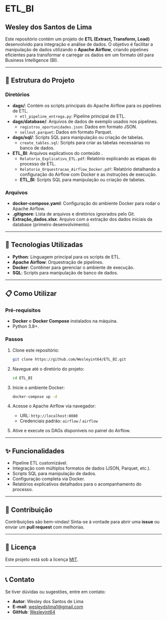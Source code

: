 # ETL_BI
## Wesley dos Santos de Lima

Este repositório contém um projeto de **ETL (Extract, Transform, Load)** desenvolvido para integração e análise de dados. O objetivo é facilitar a manipulação de dados utilizando o **Apache Airflow**, criando pipelines eficientes para transformar e carregar os dados em um formato útil para Business Intelligence (BI).

---

## 📂 Estrutura do Projeto

### Diretórios
- **dags/**: Contém os scripts principais do Apache Airflow para os pipelines de ETL.
  - `etl_pipeline_entrega.py`: Pipeline principal de ETL.
- **dags/database/**: Arquivos de dados de exemplo usados nos pipelines.
  - `registros_oportunidades.json`: Dados em formato JSON.
  - `sellout.parquet`: Dados em formato Parquet.
- **dags/sql/**: Scripts SQL para manipulação ou criação de tabelas.
  - `create_tables.sql`: Scripts para criar as tabelas necessárias no banco de dados.
- **ETL_BI**: Arquivos explicativos do conteúdo .
  - `Relatorio_Explicativo_ETL.pdf`: Relatório explicando as etapas do processo de ETL.
  - `Relatorio_Orquestracao_Airflow_Docker.pdf`: Relatório detalhando a configuração do Airflow com Docker e as instruções de execução.
  - **ETL_BI**: Scripts SQL para manipulação ou criação de tabelas.

### Arquivos
- **docker-compose.yaml**: Configuração do ambiente Docker para rodar o Apache Airflow.
- **.gitignore**: Lista de arquivos e diretórios ignorados pelo Git.
- **Extração_dados.xlsx**: Arquivo com a extração dos dados iniciais da database (primeiro desenvolvimento).

---

## 🚀 Tecnologias Utilizadas
- **Python**: Linguagem principal para os scripts de ETL.
- **Apache Airflow**: Orquestração de pipelines.
- **Docker**: Contêiner para gerenciar o ambiente de execução.
- **SQL**: Scripts para manipulação de banco de dados.

---

## 📋 Como Utilizar

### Pré-requisitos
- **Docker** e **Docker Compose** instalados na máquina.
- Python 3.8+.

### Passos
1. Clone este repositório:
   ```bash
   git clone https://github.com/Wesleyint64/ETL_BI.git
   ```
2. Navegue até o diretório do projeto:
   ```bash
   cd ETL_BI
   ```
3. Inicie o ambiente Docker:
   ```bash
   docker-compose up -d
   ```
4. Acesse o Apache Airflow via navegador:
   - URL: `http://localhost:8080`
   - Credenciais padrão: `airflow` / `airflow`

5. Ative e execute os DAGs disponíveis no painel do Airflow.

---

## ✨ Funcionalidades
- Pipeline ETL customizável.
- Integração com múltiplos formatos de dados (JSON, Parquet, etc.).
- Scripts SQL para manipulação de dados.
- Configuração completa via Docker.
- Relatórios explicativos detalhados para o acompanhamento do processo.

---

## 🤝 Contribuição
Contribuições são bem-vindas! Sinta-se à vontade para abrir uma **issue** ou enviar um **pull request** com melhorias.

---

## 📄 Licença
Este projeto está sob a licença [MIT](https://opensource.org/licenses/MIT).

---

## 📞 Contato
Se tiver dúvidas ou sugestões, entre em contato:
- **Autor**: Wesley dos Santos de Lima
- **E-mail**: wesleydslima1@gmail.com
- **GitHub**: [Wesleyint64](https://github.com/Wesleyint64)
